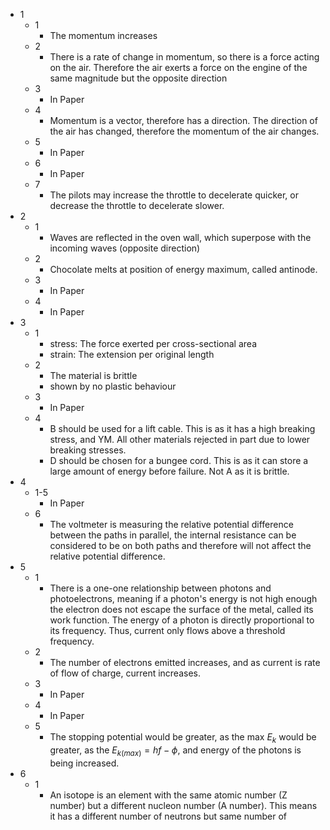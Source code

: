- 1
	- 1
		- The momentum increases
	- 2
		- There is a rate of change in momentum, so there is a force acting on the air. Therefore the air exerts a force on the engine of the same magnitude but the opposite direction
	- 3
		- In Paper
	- 4
		- Momentum is a vector, therefore has a direction. The direction of the air has changed, therefore the momentum of the air changes.
	- 5
		- In Paper
	- 6
		- In Paper
	- 7
		- The pilots may increase the throttle to decelerate quicker, or decrease the throttle to decelerate slower.
- 2
	- 1
		- Waves are reflected in the oven wall, which superpose with the incoming waves (opposite direction)
	- 2
		- Chocolate melts at position of energy maximum, called antinode.
	- 3
		- In Paper
	- 4
		- In Paper
- 3
	- 1
		- stress: The force exerted per cross-sectional area
		- strain: The extension per original length
	- 2
		- The material is brittle
		- shown by no plastic behaviour
	- 3
		- In Paper
	- 4
		- B should be used for a lift cable. This is as it has a high breaking stress, and YM. All other materials rejected in part due to lower breaking stresses.
		- D should be chosen for a bungee cord. This is as it can store a large amount of energy before failure. Not A as it is brittle.
- 4
	- 1-5
		- In Paper
	- 6
		- The voltmeter is measuring the relative potential difference between the paths in parallel, the internal resistance can be considered to be on both paths and therefore will not affect the relative potential difference.
- 5
	- 1
		- There is a one-one relationship between photons and photoelectrons, meaning if a photon's energy is not high enough the electron does not escape the surface of the metal, called its work function. The energy of a photon is directly proportional to its frequency. Thus, current only flows above a threshold frequency.
	- 2
		- The number of electrons emitted increases, and as current is rate of flow of charge, current increases.
	- 3
		- In Paper
	- 4
		- In Paper
	- 5
		- The stopping potential would be greater, as the max $E_k$ would be greater, as the $E_{k(max)}=hf-\phi$, and energy of the photons is being increased.
- 6
	- 1
		- An isotope is an element with the same atomic number (Z number) but a different nucleon number (A number). This means it has a different number of neutrons but same number of 
